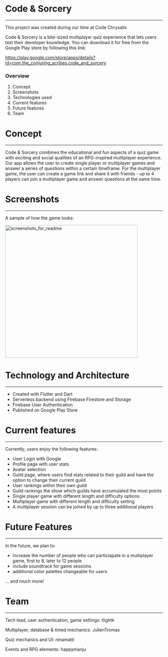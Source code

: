 # Code & Sorcery
---

This project was created during our time at Code Chrysalis

Code & Sorcery is a bite-sized multiplayer quiz experience that lets users test their developer knowledge. You can download it for free from the Google Play store by following this link:

https://play.google.com/store/apps/details?id=com.the_conjuring_scribes.code_and_sorcery

### Overview

1. Concept
2. Screenshots
3. Technologies used
4. Current features
5. Future features
6. Team

# Concept

---

Code & Sorcery combines the educational and fun aspects of a quiz game with exciting and social qualities of an RPG-inspired multiplayer experience. Our app allows the user to create single player or multiplayer games and answer a series of questions within a certain timeframe. For the multiplayer game, the user can create a game link and share it with friends - up to 4 players can join a multiplayer game and answer questions at the same time. 

# **Screenshots**

---

A sample of how the game looks:


<img width="423" alt="screenshots_for_readme" src="https://user-images.githubusercontent.com/65750361/102456339-545a5900-4084-11eb-8a81-5e07c36705b5.png">


# Technology and Architecture

---

- Created with Flutter and Dart
- Serverless backend using Firebase Firestore and Storage
- Firebase User Authentication
- Published on Google Play Store

# Current features

---

Currently, users enjoy the following features:

- User Login with Google
- Profile page with user stats
- Avatar selection
- Guild page, where users find stats related to their guild and have the option to change their current guild
- User rankings within their own guild
- Guild rankings the show which guilds have accumulated the most points
- Single player game with different length and difficulty options
- Multiplayer game with different length and difficulty setting
- A multiplayer session can be joined by up to three additional players

# Future Features

---

In the future, we plan to:
- increase the number of people who can particiapate in a multiplayer game, first to 8, later to 12 people
- include soundtrack for game sessions
- additional color palettes changeable for users

... and much more!


# Team

---

Tech lead, user authentication, game settings:  tlightk

Multiplayer, database & timed mechanics: JulienTromas

Quiz mechanics and UI: ninamatti

Events and RPG elements: happymanju
